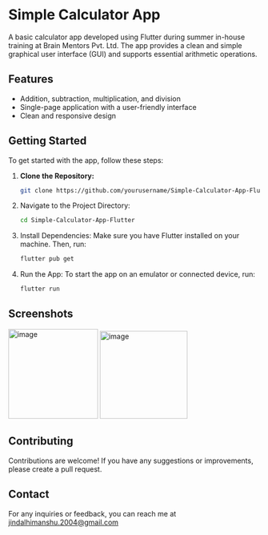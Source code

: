 # Simple Calculator App

A basic calculator app developed using Flutter during summer in-house training at Brain Mentors Pvt. Ltd. The app provides a clean and simple graphical user interface (GUI) and supports essential arithmetic operations.

## Features

- Addition, subtraction, multiplication, and division
- Single-page application with a user-friendly interface
- Clean and responsive design

## Getting Started

To get started with the app, follow these steps:

1. **Clone the Repository:**

   ```bash
   git clone https://github.com/yourusername/Simple-Calculator-App-Flutter.git
2. Navigate to the Project Directory:
   ```bash
   cd Simple-Calculator-App-Flutter
3. Install Dependencies:
   Make sure you have Flutter installed on your machine. Then, run:
   ```bash
   flutter pub get
4. Run the App:
   To start the app on an emulator or connected device, run:
   ```bash
   flutter run
## Screenshots
<img width="179" alt="image" src="https://github.com/user-attachments/assets/96336e98-f32d-4d76-aee5-0459b5f2a9c5">



<img width="175" alt="image" src="https://github.com/user-attachments/assets/f3f35a9a-f84f-4bba-8c01-a53c7702c42e">

## Contributing
Contributions are welcome! If you have any suggestions or improvements, please create a pull request.

## Contact
For any inquiries or feedback, you can reach me at jindalhimanshu.2004@gmail.com
